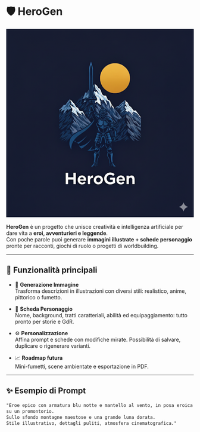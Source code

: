 # 🛡️ HeroGen
![HeroGen Logo](https://raw.githubusercontent.com/Domenico374/domenico374.github.io/main/img/HeroGen_logo.png)

**HeroGen** è un progetto che unisce creatività e intelligenza artificiale per dare vita a **eroi, avventurieri e leggende**.  
Con poche parole puoi generare **immagini illustrate + schede personaggio** pronte per racconti, giochi di ruolo o progetti di worldbuilding.  

---

## 🚀 Funzionalità principali

- 🎨 **Generazione Immagine**  
  Trasforma descrizioni in illustrazioni con diversi stili: realistico, anime, pittorico o fumetto.  

- 📜 **Scheda Personaggio**  
  Nome, background, tratti caratteriali, abilità ed equipaggiamento: tutto pronto per storie e GdR.  

- ⚙️ **Personalizzazione**  
  Affina prompt e schede con modifiche mirate. Possibilità di salvare, duplicare o rigenerare varianti.  

- 📈 **Roadmap futura**  
  Mini-fumetti, scene ambientate e esportazione in PDF.  

---

## ✨ Esempio di Prompt

```text
"Eroe epico con armatura blu notte e mantello al vento, in posa eroica su un promontorio.
Sullo sfondo montagne maestose e una grande luna dorata.
Stile illustrativo, dettagli puliti, atmosfera cinematografica."


